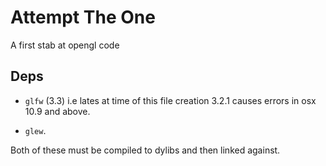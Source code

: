 # Attempt The One

A first stab at opengl code

## Deps

* `glfw` (3.3) i.e lates at time of this file creation 3.2.1 causes errors in osx 10.9 and above.

* `glew`.

Both of these must be compiled to dylibs and then linked against.
